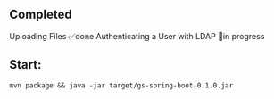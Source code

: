 ## Completed

Uploading Files ✅done
Authenticating a User with LDAP 🚀in progress

## Start:

```mvn package && java -jar target/gs-spring-boot-0.1.0.jar```